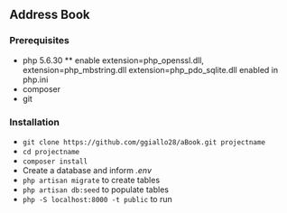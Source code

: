 ## Address Book ##

### Prerequisites ###

* php 5.6.30
** enable extension=php_openssl.dll, extension=php_mbstring.dll extension=php_pdo_sqlite.dll enabled in php.ini
* composer
* git

### Installation ###

* `git clone https://github.com/ggiallo28/aBook.git projectname`
* `cd projectname`
* `composer install`
* Create a database and inform *.env*
* `php artisan migrate` to create tables
* `php artisan db:seed` to populate tables
* `php -S localhost:8000 -t public` to run




